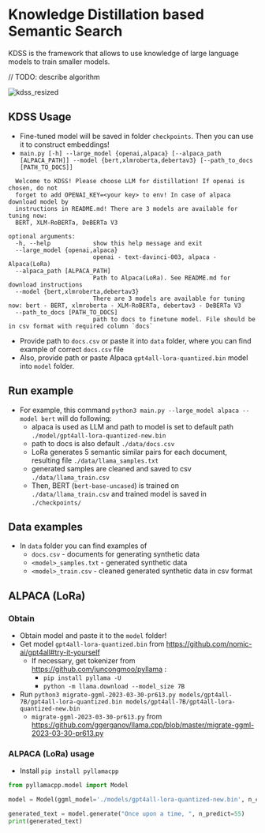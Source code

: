 # Knowledge Distillation based Semantic Search
KDSS is the framework that allows to use knowledge of large language models to train smaller models.

// TODO: describe algorithm


![kdss_resized](https://user-images.githubusercontent.com/52883493/230601804-aaea074b-237f-43c4-8885-dfa7104e9262.png)

## KDSS Usage
- Fine-tuned model will be saved in folder `checkpoints`. Then you can use it to construct embeddings!
- `main.py [-h] --large_model {openai,alpaca} [--alpaca_path [ALPACA_PATH]] --model {bert,xlmroberta,debertav3} [--path_to_docs [PATH_TO_DOCS]]`
```
  Welcome to KDSS! Please choose LLM for distillation! If openai is chosen, do not 
  forget to add OPENAI_KEY=<your key> to env! In case of alpaca download model by 
  instructions in README.md! There are 3 models are available for tuning now: 
  BERT, XLM-RoBERTa, DeBERTa V3

optional arguments:
  -h, --help            show this help message and exit
  --large_model {openai,alpaca}
                        openai - text-davinci-003, alpaca - Alpaca(LoRa)
  --alpaca_path [ALPACA_PATH]
                        Path to Alpaca(LoRa). See README.md for download instructions
  --model {bert,xlmroberta,debertav3}
                        There are 3 models are available for tuning now: bert - BERT, xlmroberta - XLM-RoBERTa, debertav3 - DeBERTa V3
  --path_to_docs [PATH_TO_DOCS]
                        path to docs to finetune model. File should be in csv format with required column `docs` 
```

- Provide path to `docs.csv` or paste it into `data` folder, where you can find example of correct `docs.csv` file
- Also, provide path or paste Alpaca `gpt4all-lora-quantized.bin` model into `model` folder.

## Run example

- For example, this command 
`python3 main.py --large_model alpaca --model bert` will do following:
  - alpaca is used as LLM and path to model is set to default path `./model/gpt4all-lora-quantized-new.bin`
  - path to docs is also default `./data/docs.csv`
  - LoRa generates 5 semantic similar pairs for each document, resulting file `./data/llama_samples.txt`
  - generated samples are cleaned and saved to csv `./data/llama_train.csv`
  - Then, BERT (`bert-base-uncased`) is trained on `./data/llama_train.csv` and trained model is saved in `./checkpoints/`



## Data examples 
- In `data` folder you can find examples of 
  - `docs.csv` - documents for generating synthetic data
  - `<model>_samples.txt` - generated synthetic data
  - `<model>_train.csv` - cleaned generated synthetic data in csv format

## ALPACA (LoRa)
### Obtain
- Obtain model and paste it to the `model` folder!
- Get model `gpt4all-lora-quantized.bin` from https://github.com/nomic-ai/gpt4all#try-it-yourself
  - If necessary, get tokenizer from https://github.com/juncongmoo/pyllama :
    - `pip install pyllama -U`
    - `python -m llama.download --model_size 7B`
- Run `python3 migrate-ggml-2023-03-30-pr613.py models/gpt4all-7B/gpt4all-lora-quantized.bin models/gpt4all-7B/gpt4all-lora-quantized-new.bin`
  - `migrate-ggml-2023-03-30-pr613.py` from  https://github.com/ggerganov/llama.cpp/blob/master/migrate-ggml-2023-03-30-pr613.py
### ALPACA (LoRa) usage 
- Install `pip install pyllamacpp`
 ```python
from pyllamacpp.model import Model
 
model = Model(ggml_model='./models/gpt4all-lora-quantized-new.bin', n_ctx=512)

generated_text = model.generate("Once upon a time, ", n_predict=55)
print(generated_text)
```
